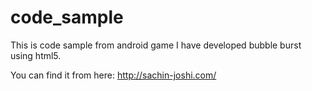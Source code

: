 # code_sample
This is code sample from android game I have developed bubble burst using html5.

You can find it from here: http://sachin-joshi.com/
